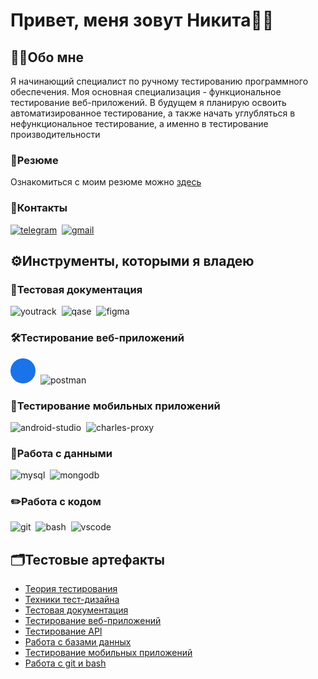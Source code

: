 # Привет, меня зовут Никита🙋‍♂️

## 🧑‍💻Обо мне

Я начинающий специалист по ручному тестированию программного обеспечения. Моя основная специализация - функциональное тестирование веб-приложений. В будущем я планирую освоить автоматизированное тестирование, а также начать углубляться в нефункциональное тестирование, а именно в тестирование производительности

<!-- ### 📚Курсы и сертификаты

| Курс                                                                      | Дата                    | Сертификат              |
|---------------------------------------------------------------------------|-------------------------|-------------------------|
|                                                                           |                         |                         | -->

### 📄Резюме

Ознакомиться с моим резюме можно [здесь](https://drive.google.com/file/d/1jcJfBRchUFGHlIJx-84NXeGSIoQbtH7P/view?usp=sharing)

### 🔗Контакты

<div>
  <!-- <a href="ссылка"><img src="https://files.svgcdn.io/skill-icons/linkedin.svg" width="40px" height="40px" title="linkedin" alt="linkedin"></a>&nbsp -->
  <a href="https://t.me/nikitagolyakov30"><img src="https://files.svgcdn.io/logos/telegram.svg" width="40px" height="40px" title="telegram" alt="telegram"></a>&nbsp
  <a href="mailto:nikitagolyakov30@gmail.com"><img src="https://files.svgcdn.io/logos/google-gmail.svg" width="40px" height="40px" title="gmail" alt="gmail"></a>&nbsp
</div>

## ⚙️Инструменты, которыми я владею

### 📁Тестовая документация

<div>
  <img src="https://files.svgcdn.io/logos/youtrack.svg" width="40px" height="40px" title="youtrack" alt="youtrack">&nbsp
  <img src="https://files.svgcdn.io/simple-icons/qase.svg" width="40px" height="40px" title="qase" alt="qase">&nbsp
  <img src="https://files.svgcdn.io/logos/figma.svg" width="40px" height="40px" title="figma" alt="figma">&nbsp
</div>

### 🛠Тестирование веб-приложений

<div>
  <img src="https://raw.githubusercontent.com/ChromeDevTools/devtools-logo/6dd4391f4855e11c4b959fac0b5bed71cbef6f30/logos/svg/chrome-devtools-circle-responsive.svg" width="40px" height="40px" title="devtools" alt="devtools">&nbsp
  <img src="https://files.svgcdn.io/devicon/postman.svg" width="40px" height="40px" title="postman" alt="postman">&nbsp
</div>

### 📱Тестирование мобильных приложений

<div>
  <img src="https://files.svgcdn.io/devicon/androidstudio.svg" width="40px" height="40px" title="android-studio" alt="android-studio">&nbsp
  <img src="https://user-images.githubusercontent.com/15472/41327135-e4bf090c-6eca-11e8-9b76-032e8e2b0707.png" width="40px" height="40px" title="charles-proxy" alt="charles-proxy">&nbsp
</div>

### 💾Работа с данными

<div>
  <img src="https://files.svgcdn.io/devicon/mysql.svg" width="40px" height="40px" title="mysql" alt="mysql">&nbsp
  <img src="https://files.svgcdn.io/devicon/mongodb.svg" width="40px" height="40px" title="mongodb" alt="mongodb">&nbsp
</div>

### ✏️Работа с кодом

<div>
  <img src="https://files.svgcdn.io/devicon/git.svg" width="40px" height="40px" title="git" alt="git">&nbsp
  <img src="https://files.svgcdn.io/devicon/bash.svg" width="40px" height="40px" title="bash" alt="bash">&nbsp
  <img src="https://files.svgcdn.io/devicon/vscode.svg" width="40px" height="40px" title="vscode" alt="vscode">&nbsp
</div>

## 🗂Тестовые артефакты

* [Теория тестирования](https://github.com/golyakovn3/theory)
* [Техники тест-дизайна](https://github.com/golyakovn3/design)
* [Тестовая документация](https://github.com/golyakovn3/docs)
* [Тестирование веб-приложений](https://github.com/golyakovn3/web)
* [Тестирование API](https://github.com/golyakovn3/api)
* [Работа с базами данных](https://github.com/golyakovn3/database)
* [Тестирование мобильных приложений](https://github.com/golyakovn3/mobile)
* [Работа с git и bash](https://github.com/golyakovn3/git_bash)


